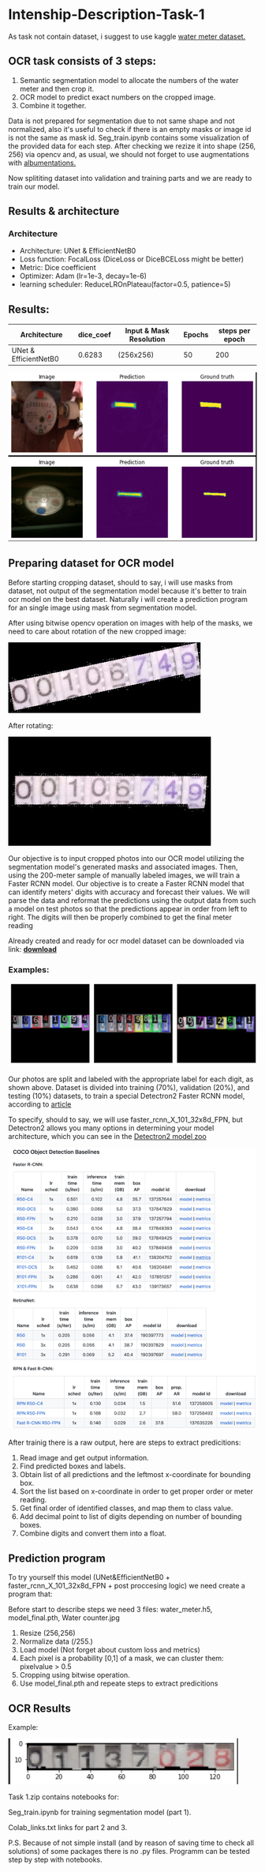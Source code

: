 # Intenship-Description-Task-1
As task not contain dataset, i suggest to use kaggle [water meter dataset.](https://www.kaggle.com/datasets/tapakah68/yandextoloka-water-meters-dataset)

## OCR task consists of 3 steps:
1) Semantic segmentation model to allocate the numbers of the water meter and then crop it.
2) OCR model to predict exact numbers on the cropped image.
3) Combine it together.

Data is not prepared for segmentation due to not same shape and not normalized, also it's useful to check if there is an empty masks or image id is not the same as mask id.
Seg_train.ipynb contains some visualization of the provided data for each step.
After checking we rezize it into shape (256, 256) via opencv and, as usual, we should not forget to use augmentations with [albumentations.](https://github.com/albumentations-team/albumentations)

Now splititing dataset into validation and training parts and we are ready to train our model.

## Results & architecture

### Architecture

 - Architecture: UNet & EfficientNetB0
 - Loss function: FocalLoss (DiceLoss or DiceBCELoss might be better)
 - Metric: Dice coefficient
 - Optimizer: Adam (lr=1e-3, decay=1e-6)
 - learning scheduler: ReduceLROnPlateau(factor=0.5, patience=5)
 
 ## Results:
 | Architecture | dice_coef | Input & Mask Resolution | Epochs | steps per epoch |
| ------ | ------ | ------ | ------ | ------ |
| UNet & EfficientNetB0 | 0.6283 | (256x256)  | 50 | 200 |

![alt text](images/results.PNG)


## Preparing dataset for OCR model

Before starting cropping dataset, should to say, i will use masks from dataset, not output of the segmentation model because it's better to train ocr model on the best dataset. Naturally i will create a prediction program for an single image using mask from segmentation model.

After using bitwise opencv operation on images with help of the masks, we need to care about rotation of the new cropped image:

![alt text](images/id_16_value_106_749.jpg)

After rotating:

![alt text](https://github.com/Andrii-Radyhin/Intenship-Description-Task-1/blob/62c198c9ac50d595c2c81d9cca8e47d0197db608/images/rotated%20id_16_value_106_749.jpg)

Our objective is to input cropped photos into our OCR model utilizing the segmentation model's generated masks and associated images. Then, using the 200-meter sample of manually labeled images, we will train a Faster RCNN model. Our objective is to create a Faster RCNN model that can identify meters' digits with accuracy and forecast their values. We will parse the data and reformat the predictions using the output data from such a model on test photos so that the predictions appear in order from left to right. The digits will then be properly combined to get the final meter reading

Already created and ready for ocr model dataset can be downloaded via link: [**download**](https://app.roboflow.com/ds/jGCiAQzrvI?key=ZmR7CmNT98)

### Examples:

![alt text](images/examples.PNG)

Our photos are split and labeled with the appropriate label for each digit, as shown above. Dataset is divided into training (70%), validation (20%), and testing (10%) datasets, to train a special Detectron2 Faster RCNN model, according to [article](https://towardsdatascience.com/how-to-train-detectron2-on-custom-object-detection-data-be9d1c233e4)

To specify, should to say, we will use  faster_rcnn_X_101_32x8d_FPN, but Detectron2 allows you many options in determining your model architecture, which you can see in the [Detectron2 model zoo](https://github.com/facebookresearch/detectron2/blob/main/MODEL_ZOO.md)

![alt text](images/0_4epeFqOWmeelbuv_.png)

After trainig there is a raw output, here are steps to extract predicitions:
1) Read image and get output information. 
2) Find predicted boxes and labels.
3) Obtain list of all predictions and the leftmost x-coordinate for bounding box.
4) Sort the list based on x-coordinate in order to get proper order or meter reading.
5) Get final order of identified classes, and map them to class value.
6) Add decimal point to list of digits depending on number of bounding boxes.
7) Combine digits and convert them into a float.


## Prediction program

To try yourself this model (UNet&EfficientNetB0 + faster_rcnn_X_101_32x8d_FPN + post proccesing logic) we need create a program that:

Before start to describe steps we need 3 files: water_meter.h5, model_final.pth, Water counter.jpg
1) Resize (256,256)
2) Normalize data (/255.)
3) Load model (Not forget about custom loss and metrics)
4) Each pixel is a probability [0,1] of a mask, we can cluster them: pixelvalue > 0.5
5) Cropping using bitwise operation.
6) Use model_final.pth and repeate steps to extract predicitions

## OCR Results

 Example:

 ![alt text](images/testimg.PNG)

Task 1.zip contains notebooks for:

Seg_train.ipynb for training segmentation model (part 1).

Colab_links.txt links for part 2 and 3.

P.S. Because of not simple install (and by reason of saving time to check all solutions) of some packages there is no .py files. Programm can be tested step by step with notebooks.
